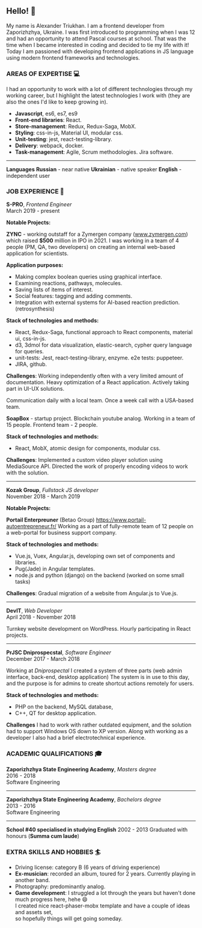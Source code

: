 ## Hello! :wave:
My name is Alexander Triukhan. I am a frontend developer from Zaporizhzhya, Ukraine.
I was first introduced to programming when I was 12 and had an opportunity to attend Pascal courses 
at school. That was the time when I became interested in coding and decided to tie my life with it!
Today I am passioned with developing frontend applications in JS language using modern frontend frameworks
and technologies.


### AREAS OF EXPERTISE :computer:

I had an opportunity to work with a lot of different technologies through my working career,
but I highlight the latest technologies I work with (they are also the ones I'd like to keep
growing in).
* **Javascript**, es6, es7, es9
* **Front-end libraries**: React.
* **Store-management**: Redux, Redux-Saga, MobX.
* **Styling**: css-in-js, Material UI, modular css.
* **Unit-testing**: jest, react-testing-library.
* **Delivery**: webpack, docker.
* **Task-management**: Agile, Scrum methodologies. Jira software.
---
**Languages**
**Russian** - near native
**Ukrainian** - native speaker
**English** - independent user


### JOB EXPERIENCE :briefcase:

**S-PRO**, _Frontend Engineer_  
March 2019 - present

**Notable Projects:**

**ZYNC** - working outstaff for a Zymergen company (www.zymergen.com) which raised **\$500** million in IPO in 2021.
I was working in a team of 4 people (PM, QA, two developers) on creating an internal web-based application
for scientists.

**Application purposes:**

- Making complex boolean queries using graphical interface.
- Examining reactions, pathways, molecules.
- Saving lists of items of interest.
- Social features: tagging and adding comments.
- Integration with external systems for AI-based reaction prediction. (retrosynthesis)

**Stack of technologies and methods:**

- React, Redux-Saga, functional approach to React components, material ui, css-in-js.
- d3, 3dmol for data visualization, elastic-search, cypher query language for queries.
- unit-tests: Jest, react-testing-library, enzyme. e2e tests: puppeteer.
- JIRA, github.

**Challenges**:
Working independently often with a very limited amount of documentation.
Heavy optimization of a React application. Actively taking part in UI-UX solutions.

Communication daily with a local team. Once a week call with a USA-based team.

**SoapBox** - startup project. Blockchain youtube analog.
Working in a team of 15 people. Frontend team - 2 people.

**Stack of technologies and methods:**

- React, MobX, atomic design for components, modular css.

**Challenges**:
Implemented a custom video player solution using MediaSource API.
Directed the work of properly encoding videos to work with the solution.

---

**Kozak Group**, _Fullstack JS developer_  
November 2018 - March 2019

**Notable Projects:**

**Portail Enterpreuner** (Betao Group) https://www.portail-autoentrepreneur.fr/
Working as a part of fully-remote team of 12 people on a web-portal for business support company.

**Stack of technologies and methods:**

- Vue.js, Vuex, Angular.js, developing own set of components and libraries.
- Pug(Jade) in Angular templates.
- node.js and python (django) on the backend (worked on some small tasks)

**Challenges**:
Gradual migration of a website from Angular.js to Vue.js.

---

**DevIT**, _Web Developer_  
April 2018 - November 2018

Turnkey website development on WordPress. Hourly participating in React projects.

---

**PrJSC Dniprospecstal**, _Software Engineer_  
December 2017 - March 2018

Working at _Dniprospectal_ I created a system of three parts (web admin interface, back-end, desktop application)
The system is in use to this day, and the purpose is for admins to create shortcut actions remotely
for users.

**Stack of technologies and methods:**

- PHP on the backend, MySQL database,
- C++, QT for desktop application.

**Challenges**
I had to work with rather outdated equipment, and the solution had to support Windows OS
down to XP version. Along with working as a developer I also had a brief electrotechnical
experience.


### ACADEMIC QUALIFICATIONS :mortar_board:

**Zaporizhzhya State Engineering Academy**, *Masters degree*  
2016 - 2018  
Software Engineering  

---

**Zaporizhzhya State Engineering Academy**, *Bachelors degree*  
2013 - 2016  
Software Engineering  

---

**School #40 specialised in studying English**
2002 - 2013
Graduated with honours (**Summa cum laude**)


### EXTRA SKILLS AND HOBBIES :surfer:
* Driving license: category B (6 years of driving experience)
* **Ex-musician**: recorded an album, toured for 2 years. Currently playing in another band.
* Photography: predominantly analog.
* **Game development**: I struggled a lot through the years but haven't done much progress here, hehe :smile:   
I created nice react-phaser-mobx template and have a couple of ideas and assets set,   
so hopefully things will get going someday.
